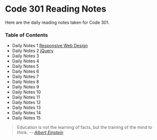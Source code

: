 # **Code 301 Reading Notes**
Here are the daily reading notes taken for Code 301.  
  
### <addr> Table of Contents
* Daily Notes 1 [Responsive Web Design](301/class1.md)
* Daily Notes 2 [jQuery](301/class2.md)
* Daily Notes 3
* Daily Notes 4
* Daily Notes 5
* Daily Notes 6 
* Daily Notes 7 
* Daily Notes 8 
* Daily Notes 9 
* Daily Notes 10 
* Daily Notes 11 
* Daily Notes 12 
* Daily Notes 13 
* Daily Notes 14 
* Daily Notes 15
 
 

>Education is not the learning of facts,
>but the training of the mind to think.
> -- <cite>[Albert Einstein][1]</cite>

[1]:https://www.goodreads.com/quotes/6137386-education-is-not-the-learning-of-facts-but-the-training
